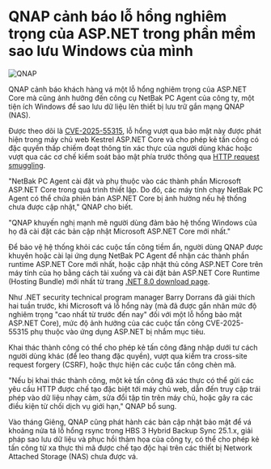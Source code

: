 # QNAP cảnh báo lỗ hổng nghiêm trọng của ASP.NET trong phần mềm sao lưu Windows của mình

![QNAP](https://www.bleepstatic.com/content/hl-images/2025/01/23/QNAP.jpg)

QNAP cảnh báo khách hàng vá một lỗ hổng nghiêm trọng của ASP.NET Core mà cũng ảnh hưởng đến công cụ NetBak PC Agent của công ty, một tiện ích Windows để sao lưu dữ liệu lên thiết bị lưu trữ gắn mạng QNAP (NAS).

Được theo dõi là [CVE-2025-55315](https://nvd.nist.gov/vuln/detail/CVE-2025-55315), lỗ hổng vượt qua bảo mật này được phát hiện trong máy chủ web Kestrel ASP.NET Core và cho phép kẻ tấn công có đặc quyền thấp chiếm đoạt thông tin xác thực của người dùng khác hoặc vượt qua các cơ chế kiểm soát bảo mật phía trước thông qua [HTTP request smuggling](https://cwe.mitre.org/data/definitions/444.html).

"NetBak PC Agent cài đặt và phụ thuộc vào các thành phần Microsoft ASP.NET Core trong quá trình thiết lập. Do đó, các máy tính chạy NetBak PC Agent có thể chứa phiên bản ASP.NET Core bị ảnh hưởng nếu hệ thống chưa được cập nhật," QNAP cho biết.

"QNAP khuyến nghị mạnh mẽ người dùng đảm bảo hệ thống Windows của họ đã cài đặt các bản cập nhật Microsoft ASP.NET Core mới nhất."

Để bảo vệ hệ thống khỏi các cuộc tấn công tiềm ẩn, người dùng QNAP được khuyên hoặc cài lại ứng dụng NetBak PC Agent để nhận các thành phần runtime ASP.NET Core mới nhất, hoặc cập nhật thủ công ASP.NET Core trên máy tính của họ bằng cách tải xuống và cài đặt bản ASP.NET Core Runtime (Hosting Bundle) mới nhất từ trang [.NET 8.0 download page](https://dotnet.microsoft.com/en-us/download/dotnet/8.0).

Như .NET security technical program manager Barry Dorrans đã giải thích hai tuần trước, khi Microsoft vá lỗ hổng này (mà đã được gắn nhãn mức độ nghiêm trọng "cao nhất từ trước đến nay" đối với một lỗ hổng bảo mật ASP.NET Core), mức độ ảnh hưởng của các cuộc tấn công CVE-2025-55315 phụ thuộc vào ứng dụng ASP.NET bị nhắm mục tiêu.

Khai thác thành công có thể cho phép kẻ tấn công đăng nhập dưới tư cách người dùng khác (để leo thang đặc quyền), vượt qua kiểm tra cross-site request forgery (CSRF), hoặc thực hiện các cuộc tấn công chèn mã.

"Nếu bị khai thác thành công, một kẻ tấn công đã xác thực có thể gửi các yêu cầu HTTP được chế tạo đặc biệt tới máy chủ web, dẫn đến truy cập trái phép vào dữ liệu nhạy cảm, sửa đổi tập tin trên máy chủ, hoặc gây ra các điều kiện từ chối dịch vụ giới hạn," QNAP bổ sung.

Vào tháng Giêng, QNAP cũng phát hành các bản cập nhật bảo mật để vá khoảng nửa tá lỗ hổng rsync trong HBS 3 Hybrid Backup Sync 25.1.x, giải pháp sao lưu dữ liệu và phục hồi thảm họa của công ty, có thể cho phép kẻ tấn công từ xa thực thi mã được chế tạo độc hại trên các thiết bị Network Attached Storage (NAS) chưa được vá.